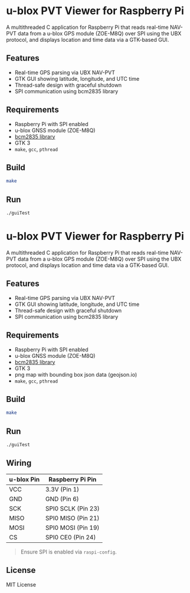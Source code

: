 # u-blox PVT Viewer for Raspberry Pi

A multithreaded C application for Raspberry Pi that reads real-time NAV-PVT data from a u-blox GPS module (ZOE-M8Q) over SPI using the UBX protocol, and displays location and time data via a GTK-based GUI.

## Features

- Real-time GPS parsing via UBX NAV-PVT
- GTK GUI showing latitude, longitude, and UTC time
- Thread-safe design with graceful shutdown
- SPI communication using bcm2835 library

## Requirements

- Raspberry Pi with SPI enabled
- u-blox GNSS module (ZOE-M8Q)
- [bcm2835 library](http://www.airspayce.com/mikem/bcm2835/)
- GTK 3
- `make`, `gcc`, `pthread`

## Build

```sh
make
```

## Run
```
./guiTest
```
# u-blox PVT Viewer for Raspberry Pi

A multithreaded C application for Raspberry Pi that reads real-time NAV-PVT data from a u-blox GPS module (ZOE-M8Q) over SPI using the UBX protocol, and displays location and time data via a GTK-based GUI.

## Features

- Real-time GPS parsing via UBX NAV-PVT
- GTK GUI showing latitude, longitude, and UTC time
- Thread-safe design with graceful shutdown
- SPI communication using bcm2835 library

## Requirements

- Raspberry Pi with SPI enabled
- u-blox GNSS module (ZOE-M8Q)
- [bcm2835 library](http://www.airspayce.com/mikem/bcm2835/)
- GTK 3
- png map with bounding box json data (geojson.io)
- `make`, `gcc`, `pthread`

## Build

```sh
make
```

## Run
```
./guiTest
```
## Wiring

| u-blox Pin | Raspberry Pi Pin       |
|------------|------------------------|
| VCC        | 3.3V (Pin 1)           |
| GND        | GND (Pin 6)            |
| SCK        | SPI0 SCLK (Pin 23)     |
| MISO       | SPI0 MISO (Pin 21)     |
| MOSI       | SPI0 MOSI (Pin 19)     |
| CS         | SPI0 CE0 (Pin 24)      |

> Ensure SPI is enabled via `raspi-config`.

## License

MIT License
